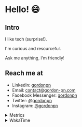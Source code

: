 # Hello! 😄

## Intro

I like tech (surprise!).

I'm curious and resourceful.

Ask me anything, I'm friendly!

## Reach me at

- LinkedIn: [gordonpn](https://www.linkedin.com/in/gordonpn/)
- Email: [contact@gordon-pn.com](mailto:contact@gordon-pn.com)
- Facebook Messenger: [gordonpn](https://www.messenger.com/t/Gordonpn)
- Twitter: [@gordonpn](https://twitter.com/Gordonpn)
- Instagram: [@gordonpn](https://www.instagram.com/gordonpn/)

<details>
  <summary>Metrics</summary>

  <img align="center" src="https://github.com/gordonpn/gordonpn/blob/master/github-metrics.svg" alt="GitHub Metrics">

</details>

<details>
  <summary>WakaTime</summary>

  <!--START_SECTION:waka-->
**I'm an Early 🐤** 

```text
🌞 Morning                2636 commits        ████░░░░░░░░░░░░░░░░░░░░░   17.93 % 
🌆 Daytime                5786 commits        ██████████░░░░░░░░░░░░░░░   39.35 % 
🌃 Evening                6099 commits        ██████████░░░░░░░░░░░░░░░   41.48 % 
🌙 Night                  183 commits         ░░░░░░░░░░░░░░░░░░░░░░░░░   01.24 % 
```
📅 **I'm Most Productive on Sunday** 

```text
Monday                   2156 commits        ████░░░░░░░░░░░░░░░░░░░░░   14.66 % 
Tuesday                  2101 commits        ████░░░░░░░░░░░░░░░░░░░░░   14.29 % 
Wednesday                2262 commits        ████░░░░░░░░░░░░░░░░░░░░░   15.38 % 
Thursday                 2212 commits        ████░░░░░░░░░░░░░░░░░░░░░   15.04 % 
Friday                   1419 commits        ██░░░░░░░░░░░░░░░░░░░░░░░   09.65 % 
Saturday                 1903 commits        ███░░░░░░░░░░░░░░░░░░░░░░   12.94 % 
Sunday                   2651 commits        █████░░░░░░░░░░░░░░░░░░░░   18.03 % 
```


📊 **This Week I Spent My Time On** 

```text
💬 Programming Languages: 
Java                     16 hrs 16 mins      ████████████████░░░░░░░░░   64.74 % 
Bash                     2 hrs 39 mins       ███░░░░░░░░░░░░░░░░░░░░░░   10.59 % 
Ruby                     1 hr 58 mins        ██░░░░░░░░░░░░░░░░░░░░░░░   07.84 % 
YAML                     1 hr 23 mins        █░░░░░░░░░░░░░░░░░░░░░░░░   05.50 % 
Text                     1 hr 4 mins         █░░░░░░░░░░░░░░░░░░░░░░░░   04.30 % 

🔥 Editors: 
IntelliJ                 21 hrs 19 mins      █████████████████████░░░░   84.81 % 
VS Code                  3 hrs 49 mins       ████░░░░░░░░░░░░░░░░░░░░░   15.19 % 
```


 Last Updated on 14/04/2023 16:26:38 UTC
<!--END_SECTION:waka-->
</details>
